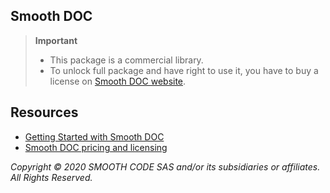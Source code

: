 ## Smooth DOC

> **Important**
>
> - This package is a commercial library.
> - To unlock full package and have right to use it, you have to buy a license on [Smooth DOC website](https://smooth-doc.com).

## Resources

- [Getting Started with Smooth DOC](https://smooth-doc.com/docs/getting-started/)
- [Smooth DOC pricing and licensing](https://smooth-doc.com/docs/license/)

_Copyright © 2020 SMOOTH CODE SAS and/or its subsidiaries or affiliates. All Rights Reserved._
